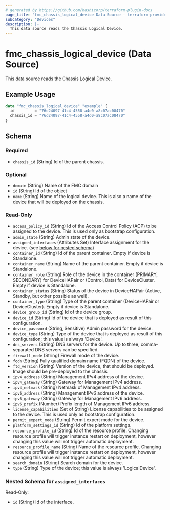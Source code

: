 ```yaml
---
# generated by https://github.com/hashicorp/terraform-plugin-docs
page_title: "fmc_chassis_logical_device Data Source - terraform-provider-fmc"
subcategory: "Devices"
description: |-
  This data source reads the Chassis Logical Device.
---
```


# fmc_chassis_logical_device (Data Source)

This data source reads the Chassis Logical Device.

## Example Usage

```terraform
data "fmc_chassis_logical_device" "example" {
  id         = "76d24097-41c4-4558-a4d0-a8c07ac08470"
  chassis_id = "76d24097-41c4-4558-a4d0-a8c07ac08470"
}
```

<!-- schema generated by tfplugindocs -->
## Schema

### Required

- `chassis_id` (String) Id of the parent chassis.

### Optional

- `domain` (String) Name of the FMC domain
- `id` (String) Id of the object
- `name` (String) Name of the logical device. This is also a name of the device that will be deployed on the chassis.

### Read-Only

- `access_policy_id` (String) Id of the Access Control Policy (ACP) to be assigned to the device. This is used only as bootstrap configuration.
- `admin_state` (String) Admin state of the device.
- `assigned_interfaces` (Attributes Set) Interface assignment for the device. (see [below for nested schema](#nestedatt--assigned_interfaces))
- `container_id` (String) Id of the parent container. Empty if device is Standalone.
- `container_name` (String) Name of the parent container. Empty if device is Standalone.
- `container_role` (String) Role of the device in the container (PRIMARY, SECONDARY) for DeviceHAPair or (Control, Data) for DeviceCluster. Empty if device is Standalone.
- `container_status` (String) Status of the device in DeviceHAPair (Active, Standby, but other possible as well).
- `container_type` (String) Type of the parent container (DeviceHAPair or DeviceCluster). Empty if device is Standalone.
- `device_group_id` (String) Id of the device group.
- `device_id` (String) Id of the device that is deployed as result of this configuration.
- `device_password` (String, Sensitive) Admin password for the device.
- `device_type` (String) Type of the device that is deployed as result of this configuration; this value is always 'Device'.
- `dns_servers` (String) DNS servers for the device. Up to three, comma-separated DNS servers can be specified.
- `firewall_mode` (String) Firewall mode of the device.
- `fqdn` (String) Fully qualified domain name (FQDN) of the device.
- `ftd_version` (String) Version of the device, that should be deployed. Image should be pre-deployed to the chassis.
- `ipv4_address` (String) Management IPv4 address of the device.
- `ipv4_gateway` (String) Gateway for Management IPv4 address.
- `ipv4_netmask` (String) Netmask of Management IPv4 address.
- `ipv6_address` (String) Management IPv6 address of the device.
- `ipv6_gateway` (String) Gateway for Management IPv6 address.
- `ipv6_prefix` (Number) Prefix length of Management IPv6 address.
- `license_capabilities` (Set of String) License capabilities to be assigned to the device. This is used only as bootstrap configuration.
- `permit_expert_mode` (String) Permit expert mode for the device.
- `platform_settings_id` (String) Id of the platform settings.
- `resource_profile_id` (String) Id of the resource profile. Changing resource profile will trigger instance restart on deployment, however changing this value will not trigger automatic deployment.
- `resource_profile_name` (String) Name of the resource profile. Changing resource profile will trigger instance restart on deployment, however changing this value will not trigger automatic deployment.
- `search_domain` (String) Search domain for the device.
- `type` (String) Type of the device; this value is always 'LogicalDevice'.

<a id="nestedatt--assigned_interfaces"></a>
### Nested Schema for `assigned_interfaces`

Read-Only:

- `id` (String) Id of the interface.
